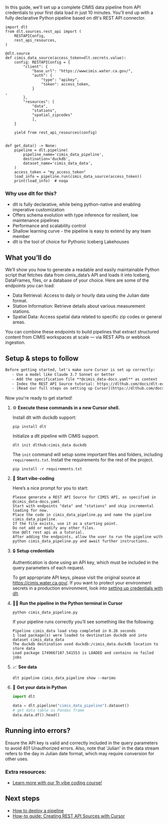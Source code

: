 In this guide, we'll set up a complete CIMIS data pipeline from API credentials to your first data load in just 10 minutes. You'll end up with a fully declarative Python pipeline based on dlt's REST API connector.

```python-outcome
import dlt
from dlt.sources.rest_api import (
    RESTAPIConfig,
    rest_api_resources,
)

@dlt.source
def cimis_data_source(access_token=dlt.secrets.value):
    config: RESTAPIConfig = {
        "client": {
            "base_url": "https://wwwcimis.water.ca.gov/",
            "auth": {
                "type": "apikey",
                "token": access_token,
            }
,
        },
        "resources": [
            "data",
            "stations",
            "spatial_zipcodes"
            ],
    }

    yield from rest_api_resources(config)


def get_data() -> None:
    pipeline = dlt.pipeline(
        pipeline_name='cimis_data_pipeline',
        destination='duckdb',
        dataset_name='cimis_data_data', 
    )
    access_token = "my_access_token"
    load_info = pipeline.run(cimis_data_source(access_token))
    print(load_info)  # noqa
```

### Why use dlt for this?

- dlt is fully declarative, while being python-native and enabling imperative customization
- Offers schema evolution with type inference for resilient, low maintenance pipelines
- Performance and scalability control
- Shallow learning curve - the pipeline is easy to extend by any team member
- dlt is the tool of choice for Pythonic Iceberg Lakehouses

## What you’ll do

We’ll show you how to generate a readable and easily maintainable Python script that fetches data from cimis_data’s API and loads it into Iceberg, DataFrames, files, or a database of your choice. Here are some of the endpoints you can load:

- Data Retrieval: Access to daily or hourly data using the Julian date format.
- Station Information: Retrieve details about various measurement stations.
- Spatial Data: Access spatial data related to specific zip codes or general areas.

You can combine these endpoints to build pipelines that extract structured content from CIMIS workspaces at scale — via REST APIs or webhook ingestion.

## Setup & steps to follow

```default
Before getting started, let's make sure Cursor is set up correctly:
   - Use a model like Claude 3.7 Sonnet or better
   - Add the specification file **@cimis_data-docs.yaml** as context
   - Index the REST API Source tutorial: https://dlthub.com/docs/dlt-ecosystem/verified-sources/rest_api/ and add it to context as **@dlt rest api**
   - [Read our full steps on setting up Cursor](https://dlthub.com/docs/dlt-ecosystem/llm-tooling/cursor-restapi#23-configuring-cursor-with-documentation)
```

Now you're ready to get started! 

1. ⚙️ **Execute these commands in a new Cursor shell.**
    
    Install dlt with duckdb support:
    ```shell
    pip install dlt
    ```

    Initialize a dlt pipeline with CIMIS support.
    ```shell
    dlt init dlthub:cimis_data duckdb
    ```

    The `init` command will setup some important files and folders, including `requirements.txt`. Install the requirements for the rest of the project.
    ```shell
    pip install -r requirements.txt
    ```
    
2. 🤠 **Start vibe-coding**
    
    Here’s a nice prompt for you to start: 
    
    ```prompt
    Please generate a REST API Source for CIMIS API, as specified in @cimis_data-docs.yaml 
    Start with endpoints "data" and "stations" and skip incremental loading for now. 
    Place the code in cimis_data_pipeline.py and name the pipeline cimis_data_pipeline. 
    If the file exists, use it as a starting point. 
    Do not add or modify any other files. 
    Use @dlt rest api as a tutorial. 
    After adding the endpoints, allow the user to run the pipeline with python cimis_data_pipeline.py and await further instructions.
    ```

    
3. 🔒 **Setup credentials** 
    
    Authentication is done using an API key, which must be included in the query parameters of each request.
    
    To get appropriate API keys, please visit the original source at https://cimis.water.ca.gov/.
    If you want to protect your environment secrets in a production environment, look into [setting up credentials with dlt](https://dlthub.com/docs/walkthroughs/add_credentials).
    
4. 🏃‍♀️ **Run the pipeline in the Python terminal in Cursor**
    
    ```shell
    python cimis_data_pipeline.py
    ```
    
    If your pipeline runs correctly you’ll see something like the following:
    
    ```shell
    Pipeline cimis_data load step completed in 0.26 seconds
    1 load package(s) were loaded to destination duckdb and into dataset cimis_data_data
    The duckdb destination used duckdb:/cimis_data.duckdb location to store data
    Load package 1749667187.541553 is LOADED and contains no failed jobs
    ```
    
5. 📈 **See data**
    
    ```shell
    dlt pipeline cimis_data_pipeline show --marimo
    ```
    
6. 🐍 **Get your data in Python**
    
    ```python
    import dlt

   data = dlt.pipeline("cimis_data_pipeline").dataset()
   # get data table as Pandas frame
   data.data.df().head()
    ```

## Running into errors?

Ensure the API key is valid and correctly included in the query parameters to avoid 401 Unauthorized errors. Also, note that 'Julian' in the data stream refers to the day in Julian date format, which may require conversion for other uses.

### Extra resources:

- [Learn more with our 1h vibe coding course!](https://www.youtube.com/watch?v=GGid70rnJuM)

## Next steps

- [How to deploy a pipeline](https://dlthub.com/docs/walkthroughs/deploy-a-pipeline)
- [How-to guide: Creating REST API Sources with Cursor](https://dlthub.com/docs/dlt-ecosystem/llm-tooling/cursor-restapi)